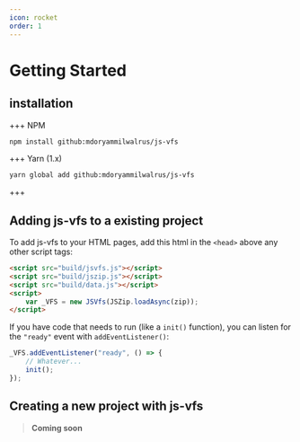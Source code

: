 ```yaml
---
icon: rocket
order: 1
---
```


# Getting Started

## installation

+++ NPM
```bash
npm install github:mdoryammilwalrus/js-vfs
```
+++ Yarn (1.x)
```bash
yarn global add github:mdoryammilwalrus/js-vfs
```
+++

## Adding js-vfs to a existing project

To add js-vfs to your HTML pages, add this html in the `<head>` above any other script tags:
```html
<script src="build/jsvfs.js"></script>
<script src="build/jszip.js"></script>
<script src="build/data.js"></script>
<script>
    var _VFS = new JSVfs(JSZip.loadAsync(zip));
</script>
```

If you have code that needs to run (like a `init()` function), you can listen for the `"ready"` event with `addEventListener()`:
```js
_VFS.addEventListener("ready", () => {
    // Whatever...
    init();
});
```

## Creating a new project with js-vfs

> **Coming soon**